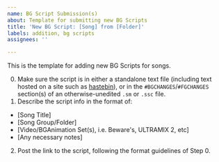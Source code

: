 ```yaml
---
name: BG Script Submission(s)
about: Template for submitting new BG Scripts
title: 'New BG Script: [Song] from [Folder]'
labels: addition, bg scripts
assignees: ''

---
```


This is the template for adding new BG Scripts for songs.

0. Make sure the script is in either a standalone text file (including text hosted on a site such as [hastebin](https://hastebin.com/)), or in the `#BGCHANGES`/`#FGCHANGES` section(s) of an otherwise-unedited `.sm` or `.ssc` file.
1. Describe the script info in the format of:
  * [Song Title]
  * [Song Group/Folder]
  * [Video/BGAnimation Set(s), i.e. Beware's, ULTRAMIX 2, etc]
  * [Any necessary notes]
2. Post the link to the script, following the format guidelines of Step 0.
